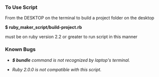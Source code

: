 ### To Use Script

From the DESKTOP on the terminal to build a project folder on the desktop

**$ ruby_maker_script/build-project.rb**

must be on ruby version 2.2 or greater to run script in this manner

### Known Bugs

* _**$ bundle** command is not recognized by laptop's terminal._

* _Ruby 2.0.0 is not compatible with this script._

